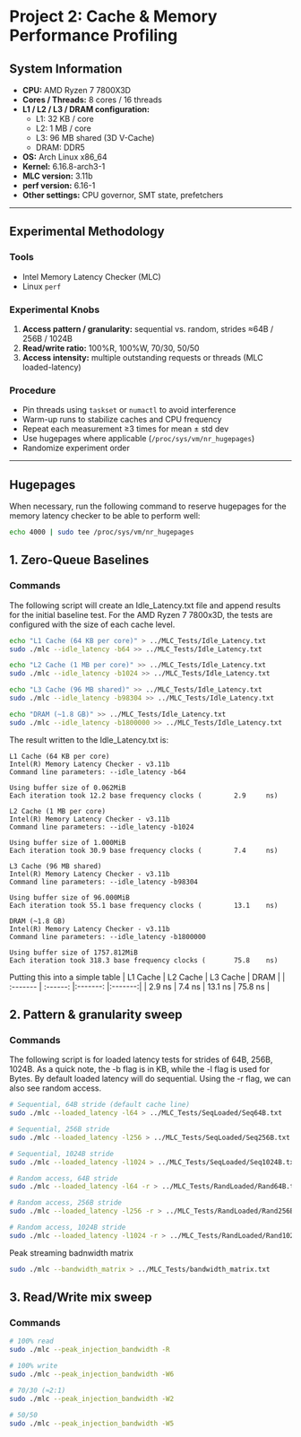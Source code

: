 # Project 2: Cache & Memory Performance Profiling

## System Information
- **CPU:** AMD Ryzen 7 7800X3D  
- **Cores / Threads:** 8 cores / 16 threads  
- **L1 / L2 / L3 / DRAM configuration:**  
  - L1: 32 KB / core  
  - L2: 1 MB / core  
  - L3: 96 MB shared (3D V-Cache)  
  - DRAM: DDR5
- **OS:** Arch Linux x86_64 
- **Kernel:** 6.16.8-arch3-1  
- **MLC version:** 3.11b  
- **perf version:** 6.16-1  
- **Other settings:** CPU governor, SMT state, prefetchers  

---

## Experimental Methodology
### Tools
- Intel Memory Latency Checker (MLC)  
- Linux `perf`  

### Experimental Knobs
1. **Access pattern / granularity:** sequential vs. random, strides ≈64B / 256B / 1024B  
2. **Read/write ratio:** 100%R, 100%W, 70/30, 50/50  
3. **Access intensity:** multiple outstanding requests or threads (MLC loaded-latency)  

### Procedure
- Pin threads using `taskset` or `numactl` to avoid interference  
- Warm-up runs to stabilize caches and CPU frequency  
- Repeat each measurement ≥3 times for mean ± std dev  
- Use hugepages where applicable (`/proc/sys/vm/nr_hugepages`)  
- Randomize experiment order  

---
## Hugepages 
When necessary, run the following command to reserve hugepages for the memory latency checker to be able to perform well:
```bash
echo 4000 | sudo tee /proc/sys/vm/nr_hugepages
```

## 1. Zero-Queue Baselines
### Commands
The following script will create an Idle_Latency.txt file and append results for the initial baseline test.
For the AMD Ryzen 7 7800x3D, the tests are configured with the size of each cache level.
```bash
echo "L1 Cache (64 KB per core)" > ../MLC_Tests/Idle_Latency.txt
sudo ./mlc --idle_latency -b64 >> ../MLC_Tests/Idle_Latency.txt

echo "L2 Cache (1 MB per core)" >> ../MLC_Tests/Idle_Latency.txt
sudo ./mlc --idle_latency -b1024 >> ../MLC_Tests/Idle_Latency.txt

echo "L3 Cache (96 MB shared)" >> ../MLC_Tests/Idle_Latency.txt
sudo ./mlc --idle_latency -b98304 >> ../MLC_Tests/Idle_Latency.txt

echo "DRAM (~1.8 GB)" >> ../MLC_Tests/Idle_Latency.txt
sudo ./mlc --idle_latency -b1800000 >> ../MLC_Tests/Idle_Latency.txt
```
The result written to the Idle_Latency.txt is:
```
L1 Cache (64 KB per core)
Intel(R) Memory Latency Checker - v3.11b
Command line parameters: --idle_latency -b64

Using buffer size of 0.062MiB
Each iteration took 12.2 base frequency clocks (        2.9     ns)

L2 Cache (1 MB per core)
Intel(R) Memory Latency Checker - v3.11b
Command line parameters: --idle_latency -b1024

Using buffer size of 1.000MiB
Each iteration took 30.9 base frequency clocks (        7.4     ns)

L3 Cache (96 MB shared)
Intel(R) Memory Latency Checker - v3.11b
Command line parameters: --idle_latency -b98304

Using buffer size of 96.000MiB
Each iteration took 55.1 base frequency clocks (        13.1    ns)

DRAM (~1.8 GB)
Intel(R) Memory Latency Checker - v3.11b
Command line parameters: --idle_latency -b1800000

Using buffer size of 1757.812MiB
Each iteration took 318.3 base frequency clocks (       75.8    ns)
```
Putting this into a simple table
| L1 Cache | L2 Cache | L3 Cache | DRAM    |
| :------- | :------: |:-------: |:-------:|
| 2.9 ns   | 7.4 ns   | 13.1 ns  | 75.8 ns |



## 2. Pattern & granularity sweep
### Commands

<!--
The following script will run the required strides with idle latency
```bash
# L1-size footprint (use ~32KB or 64KB)
sudo ./mlc --idle_latency -b32      > mlc_idle_b32_seq.txt 2>&1
sudo ./mlc --idle_latency -b32 -r   > mlc_idle_b32_rand.txt 2>&1

# L2 footprint (~256 KB)
sudo ./mlc --idle_latency -b256     > mlc_idle_b256_seq.txt 2>&1
sudo ./mlc --idle_latency -b256 -r  > mlc_idle_b256_rand.txt 2>&1

# L3 footprint (~96 MB on your CPU) — pick slightly under or the full size:
sudo ./mlc --idle_latency -b98304   > mlc_idle_b98304_seq.txt 2>&1
sudo ./mlc --idle_latency -b98304 -r> mlc_idle_b98304_rand.txt 2>&1

# DRAM (1.8 GB)
sudo ./mlc --idle_latency -b1800000 > mlc_idle_b1800000_seq.txt 2>&1
sudo ./mlc --idle_latency -b1800000 -r> mlc_idle_b1800000_rand.txt 2>&1
```
-->

The following script is for loaded latency tests for strides of 64B, 256B, 1024B. As a quick note, the -b flag is in KB, while the -l flag is used for Bytes. By default loaded latency will do sequential. Using the -r flag, we can also see random access.

<!--
```bash
# 64B stride (typical cacheline)
sudo ./mlc --loaded_latency -l64 -t5 -W5 > mlc_loaded_l64_1to1.txt 2>&1

# 256B stride
sudo ./mlc --loaded_latency -l256 -t5 -W5 > mlc_loaded_l256_1to1.txt 2>&1

# 1024B stride
sudo ./mlc --loaded_latency -l1024 -t5 -W5 > mlc_loaded_l1024_1to1.txt 2>&1
```
-->

```bash
# Sequential, 64B stride (default cache line)
sudo ./mlc --loaded_latency -l64 > ../MLC_Tests/SeqLoaded/Seq64B.txt

# Sequential, 256B stride
sudo ./mlc --loaded_latency -l256 > ../MLC_Tests/SeqLoaded/Seq256B.txt

# Sequential, 1024B stride
sudo ./mlc --loaded_latency -l1024 > ../MLC_Tests/SeqLoaded/Seq1024B.txt

# Random access, 64B stride
sudo ./mlc --loaded_latency -l64 -r > ../MLC_Tests/RandLoaded/Rand64B.txt

# Random access, 256B stride
sudo ./mlc --loaded_latency -l256 -r > ../MLC_Tests/RandLoaded/Rand256B.txt

# Random access, 1024B stride
sudo ./mlc --loaded_latency -l1024 -r > ../MLC_Tests/RandLoaded/Rand1024B.txt
```

Peak streaming badnwidth matrix
```bash
sudo ./mlc --bandwidth_matrix > ../MLC_Tests/bandwidth_matrix.txt
```

## 3. Read/Write mix sweep
### Commands

```bash
# 100% read
sudo ./mlc --peak_injection_bandwidth -R

# 100% write
sudo ./mlc --peak_injection_bandwidth -W6

# 70/30 (≈2:1)
sudo ./mlc --peak_injection_bandwidth -W2

# 50/50
sudo ./mlc --peak_injection_bandwidth -W5
```